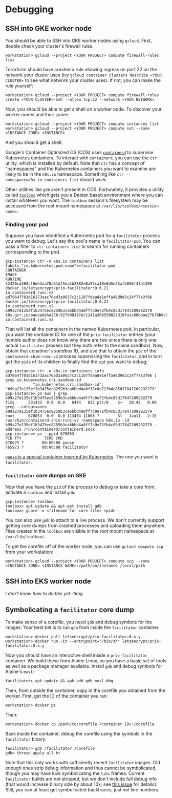 # Debugging

## SSH into GKE worker node

You should be able to SSH into GKE worker nodes using `gcloud`. First, double check your cluster's firewall rules.

    workstation> gcloud --project <YOUR PROJECT> compute firewall-rules list

Terraform should have created a rule allowing ingress on port 22 on the network your cluster uses (try `gcloud container clusters describe <YOUR CLUSTER>` to see what network your cluster uses). If not, you can make the rule yourself:

    workstation> gcloud --project <YOUR PROJECT> compute firewall-rules create <YOUR CLUSTER>-ssh --allow tcp:22 --network <YOUR NETWORK>

Now, you should be able to get a shell on a worker node. To discover your worker nodes and their zones:

    workstation> gcloud --project <YOUR PROJECT> compute instances list
    workstation> gcloud --project <YOUR PROJECT> compute ssh --zone <INSTANCE ZONE> <INSTANCE>

And you should get a shell.

Google's Container Optimized OS (COS) uses [`containerd`](https://github.com/containerd/containerd) to supervise Kubernetes containers. To interact with `containerd`, you can use the `ctr` utility, which is installed by default. Note that `ctr` has a concept of "namespaces" and the Kubernetes containers you want to examine are likely to be in the `k8s.io` namespace. Something like `ctr --namespace=k8s.io containers list` should work.

Other utilities like `gdb` aren't present in COS. Fortunately, it provides a utility called [`toolbox`](https://cloud.google.com/container-optimized-os/docs/how-to/toolbox) which gets you a Debian based environment where you can install whatever you want. The `toolbox` session's filesystem may be accessed from the root mount namespace at `/var/lib/toolbox/<session name>`.

### Finding your pod

Suppose you have identified a Kubernetes pod for a `facilitator` process you want to debug. Let's say the pod's name is `facilitator-pod`. You can pass a filter to `ctr containers list` to search for running containers corresponding to the pod.

    gcp-instance> ctr -n k8s.io containers list labels."io.kubernetes.pod.name"==facilitator-pod
    CONTAINER                                                           IMAGE                                                                                       RUNTIME
    32420cd369cf0de3aa70a61df5ea1b2882e0a97ca18e0d5e45afb056f47a1396    docker.io/letsencrypt/prio-facilitator:0.6.21                                               io.containerd.runc.v2
    ad7864f701d16173aac76ad3a0637c2c1107fdea8e1effa48d9d3c24f77a3f96    docker.io/letsencrypt/prio-facilitator:0.6.21                                               io.containerd.runc.v2
    b99a27e135ef1b3475ec8259b3ca6bbd4a0ff7c0e72fb4c85d17847209292279    k8s.gcr.io/pause@sha256:927d98197ec1141a368550822d18fa1c60bdae27b78b0c004f705f548c07814f    io.containerd.runc.v2

That will list all the containers in the named Kubernetes pod. In particular, you want the container ID for one of the `prio-facilitator` entries (your humble author does not know why there are two since there is only one actual `facilitator` process but they both refer to the same sandbox). Now, obtain that conatiner's _sandbox ID_, and use that to obtain the `pid` of the `containerd-shim-runc-v2` process supervising the `facilitator`, and in turn get the `pid`s of its children to finally find the `pid` you want to debug:

    gcp-instance> ctr -n k8s.io containers info ad7864f701d16173aac76ad3a0637c2c1107fdea8e1effa48d9d3c24f77a3f96 | grep io.kubernetes.cri.sandbox-id
                "io.kubernetes.cri.sandbox-id": "b99a27e135ef1b3475ec8259b3ca6bbd4a0ff7c0e72fb4c85d17847209292279"
    gcp-instance> ps aux | grep b99a27e135ef1b3475ec8259b3ca6bbd4a0ff7c0e72fb4c85d17847209292279
    timg      531422  0.0  0.0   6484   832 pts/0    S+   20:42   0:00 grep --colour=auto b99a27e135ef1b3475ec8259b3ca6bbd4a0ff7c0e72fb4c85d17847209292279
    root      670053  0.0  0.0 113404 11068 ?        Sl   Jan11   2:15 /usr/bin/containerd-shim-runc-v2 -namespace k8s.io -id b99a27e135ef1b3475ec8259b3ca6bbd4a0ff7c0e72fb4c85d17847209292279 -address /run/containerd/containerd.sock
    gcp-instance> ps --ppid 670053
    PID TTY          TIME CMD
    670075 ?        00:00:00 pause
    765973 ?        00:00:08 facilitator

[`pause` is a special container inserted by Kubernetes](https://groups.google.com/g/kubernetes-users/c/jVjv0QK4b_o). The one you want is `facilitator`.

### `facilitator` core dumps on GKE

Now that you have the `pid` of the process to debug or take a core from, activate a `toolbox` and install `gdb`:

    gcp-instance> toolbox
    toolbox> apt update && apt-get install gdb
    toolbox> gcore -o <filename for core file> <pid>

You can also use `gdb` to attach to a live process. We don't currently support getting core dumps from crashed processes and uploading them anywhere. Files created in the `toolbox` are visible in the root mount namespace at `/var/lib/toolbox/`.

To get the corefile off of the worker node, you can use `gcloud compute scp` from your workstation:

    workstation> gcloud --project <YOUR PROJECT> compute scp --zone <INSTANCE ZONE> <INSTANCE NAME>:/path/on/instance /local/path

## SSH into EKS worker node

_I don't know how to do this yet -timg_

## Symbolicating a `facilitator` core dump

To make sense of a corefile, you need `gdb` and debug symbols for the images. Your best bet is to run `gdb` from inside the `facilitator` container.

    workstation> docker pull letsencrypt/prio-facilitator:0.x.y
    workstation> docker run -it --entrypoint="/bin/sh" letsencrypt/prio-facilitator:0.x.y

Now you should have an interactive shell inside a `prio-facilitator` container. We build these from Alpine Linux, so you have a basic set of tools as well as a package manager available. Install `gdb` and debug symbols for Alpine's `musl`:

    facilitator> apk update && apk add gdb musl-dbg

Then, from outside the container, copy in the corefile you obtained from the worker. First, get the ID of the container you ran:

    workstation> docker ps

Then:

    workstation> docker cp /path/to/corefile <container ID>:/corefile

Back inside the container, debug the corefile using the symbols in the `facilitator` binary:

    facilitator> gdb /facilitator /corefile
    gdb> thread apply all bt

Note that this only works with sufficiently recent `facilitator` images. Old enough ones strip debug information and thus cannot be symbolicated, though you may have luck symbolicating the `libc` frames. Current `facilitator` builds are not stripped, but we don't include full debug info (that would increase binary size by about 10x; see [this issue](https://github.com/abetterinternet/prio-server/issues/1279) for details). Still, you can at least get symbolicated backtraces, just not line numbers.
